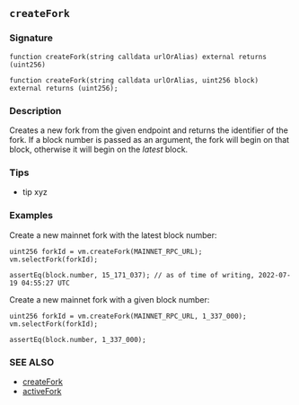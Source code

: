 ## `createFork`

### Signature

```solidity
function createFork(string calldata urlOrAlias) external returns (uint256)
```

```solidity
function createFork(string calldata urlOrAlias, uint256 block) external returns (uint256);
```

### Description

Creates a new fork from the given endpoint and returns the identifier of the fork. If a block number is passed as an argument, the fork will begin on that block, otherwise it will begin on the _latest_ block.

### Tips

- tip xyz

### Examples

Create a new mainnet fork with the latest block number:

```solidity
uint256 forkId = vm.createFork(MAINNET_RPC_URL);
vm.selectFork(forkId);

assertEq(block.number, 15_171_037); // as of time of writing, 2022-07-19 04:55:27 UTC
```

Create a new mainnet fork with a given block number:

```solidity
uint256 forkId = vm.createFork(MAINNET_RPC_URL, 1_337_000);
vm.selectFork(forkId);

assertEq(block.number, 1_337_000);
```

### SEE ALSO

- [createFork](./create-fork.md)
- [activeFork](./active-fork.md)
